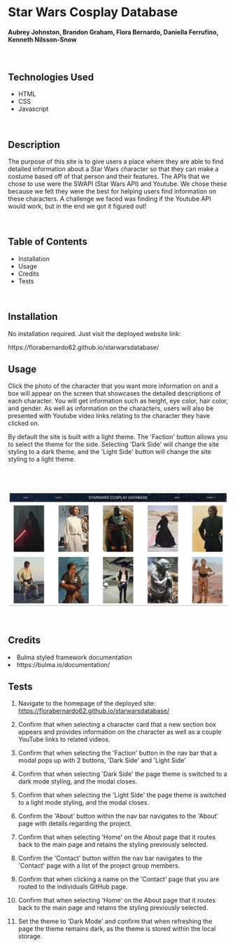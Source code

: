 # Star Wars Cosplay Database
#### Aubrey Johnston, Brandon Graham, Flora Bernardo, Daniella Ferrufino, Kenneth Nilsson-Snow
<br>

## Technologies Used
<ul>
    <li>HTML</li>
    <li>CSS</li>
    <li>Javascript</derli>
</ul>    

<br>

## Description
The purpose of this site is to give users a place where they are able to find detailed information about a Star Wars character so that they can make a costume based off of that person and their features. The APIs that we chose to use were the SWAPI (Star Wars API) and Youtube. We chose these because we felt they were the best for helping users find information on these characters. A challenge we faced was finding if the Youtube API would work, but in the end we got it figured out!

<br>

## Table of Contents
<ul>
    <li>Installation</li>
    <li>Usage</li>
    <li>Credits</li>
    <li>Tests</li>
</ul>

<br>

## Installation
No installation required. Just visit the deployed website link:
<br>

<link>https://florabernardo62.github.io/starwarsdatabase/</link>

<br>

## Usage
Click the photo of the character that you want more information on and a box will appear on the screen that showcases the detailed descriptions of each character. You will get information such as height, eye color, hair color, and gender. As well as information on the characters, users will also be presented with Youtube video links relating to the character they have clicked on.

By default the site is built with a light theme. The 'Faction' button allows you to select the theme for the side. Selecting 'Dark Side' will change the site styling to a dark theme, and the 'Light Side' button will change the site styling to a light theme. 

<br><br><br>
![alt text](assets/images/readMePhoto.png)

<br>

## Credits

<li>Bulma styled framework documentation<li>
<link>https://bulma.io/documentation/</link>

<br>

## Tests

1. Navigate to the homepage of the deployed site: https://florabernardo62.github.io/starwarsdatabase/

2. Confirm that when selecting a character card that a new section box appears and provides information on the character as well as a couple YouTube links to related videos. 

3. Confirm that when selecting the 'Faction' button in the nav bar that a modal pops up with 2 buttons, 'Dark Side' and 'Light Side' 

4. Confirm that when selecting 'Dark Side' the page theme is switched to a dark mode styling, and the modal closes.  

5. Confirm that when selecting the 'Light Side' the page theme is switched to a light mode styling, and the modal closes. 

6. Confirm the 'About' button within the nav bar navigates to the 'About' page with details regarding the project. 

7. Confirm that when selecting 'Home' on the About page that it routes back to the main page and retains the styling previously selected. 

8. Confirm the 'Contact' button within the nav bar navigates to the 'Contact' page with a list of the project group members.

9. Confirm that when clicking a name on the 'Contact' page that you are routed to the individuals GitHub page. 

10. Confirm that when selecting 'Home' on the About page that it routes back to the main page and retains the styling previously selected. 

11. Set the theme to 'Dark Mode' and confirm that when refreshing the page the theme remains dark, as the theme is stored within the local storage. 
